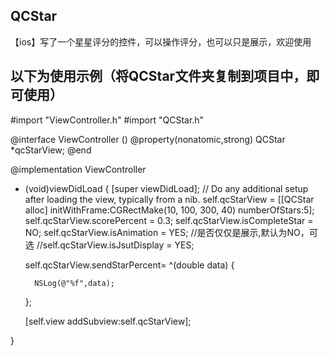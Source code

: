 ## QCStar
【ios】写了一个星星评分的控件，可以操作评分，也可以只是展示，欢迎使用
## 以下为使用示例（将QCStar文件夹复制到项目中，即可使用）
      
#import "ViewController.h"
#import "QCStar.h"


@interface ViewController ()
@property(nonatomic,strong) QCStar *qcStarView;
@end

@implementation ViewController

- (void)viewDidLoad {
    [super viewDidLoad];
    // Do any additional setup after loading the view, typically from a nib.
    self.qcStarView = [[QCStar alloc] initWithFrame:CGRectMake(10, 100, 300, 40) numberOfStars:5];
    self.qcStarView.scorePercent = 0.3;
    self.qcStarView.isCompleteStar = NO;
    self.qcStarView.isAnimation = YES;
    //是否仅仅是展示,默认为NO，可选
    //self.qcStarView.isJsutDisplay = YES;
    
    self.qcStarView.sendStarPercent= ^(double data) {
        
        NSLog(@"%f",data);
    };
    
    [self.view addSubview:self.qcStarView];

}
